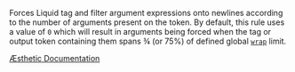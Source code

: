 Forces Liquid tag and filter argument expressions onto newlines according to the number of arguments present on the token. By default, this rule uses a value of `0` which will result in arguments being forced when the tag or output token containing them spans ¾ (or 75%) of defined global [`wrap`](https://aesthetic.js.org/rules/global/wrap) limit.


[Æsthetic Documentation](https://aesthetic.js.org/rules/liquid/forceArgument/)


